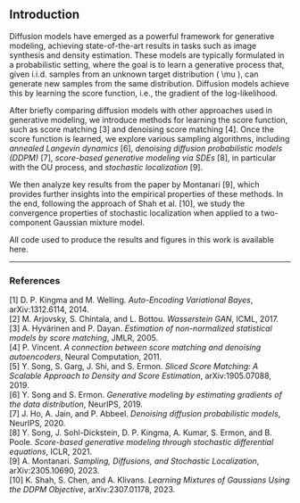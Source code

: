 ## Introduction

Diffusion models have emerged as a powerful framework for generative modeling, achieving state-of-the-art results in tasks such as image synthesis and density estimation. These models are typically formulated in a probabilistic setting, where the goal is to learn a generative process that, given i.i.d. samples from an unknown target distribution \( \mu \), can generate new samples from the same distribution. Diffusion models achieve this by learning the score function, i.e., the gradient of the log-likelihood.

After briefly comparing diffusion models with other approaches used in generative modeling, we introduce methods for learning the score function, such as score matching [3] and denoising score matching [4]. Once the score function is learned, we explore various sampling algorithms, including *annealed Langevin dynamics* [6], *denoising diffusion probabilistic models (DDPM)* [7], *score-based generative modeling via SDEs* [8], in particular with the OU process, and *stochastic localization* [9].

We then analyze key results from the paper by Montanari [9], which provides further insights into the empirical properties of these methods. In the end, following the approach of Shah et al. [10], we study the convergence properties of stochastic localization when applied to a two-component Gaussian mixture model.

All code used to produce the results and figures in this work is available here.

---

### References

[1] D. P. Kingma and M. Welling. *Auto-Encoding Variational Bayes*, arXiv:1312.6114, 2014.  
[2] M. Arjovsky, S. Chintala, and L. Bottou. *Wasserstein GAN*, ICML, 2017.  
[3] A. Hyvärinen and P. Dayan. *Estimation of non-normalized statistical models by score matching*, JMLR, 2005.  
[4] P. Vincent. *A connection between score matching and denoising autoencoders*, Neural Computation, 2011.  
[5] Y. Song, S. Garg, J. Shi, and S. Ermon. *Sliced Score Matching: A Scalable Approach to Density and Score Estimation*, arXiv:1905.07088, 2019.  
[6] Y. Song and S. Ermon. *Generative modeling by estimating gradients of the data distribution*, NeurIPS, 2019.  
[7] J. Ho, A. Jain, and P. Abbeel. *Denoising diffusion probabilistic models*, NeurIPS, 2020.  
[8] Y. Song, J. Sohl-Dickstein, D. P. Kingma, A. Kumar, S. Ermon, and B. Poole. *Score-based generative modeling through stochastic differential equations*, ICLR, 2021.  
[9] A. Montanari. *Sampling, Diffusions, and Stochastic Localization*, arXiv:2305.10690, 2023.  
[10] K. Shah, S. Chen, and A. Klivans. *Learning Mixtures of Gaussians Using the DDPM Objective*, arXiv:2307.01178, 2023.

